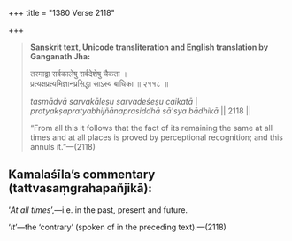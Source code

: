 +++
title = "1380 Verse 2118"

+++
> **Sanskrit text, Unicode transliteration and English translation by Ganganath Jha:** 
>
> तस्माद्वा सर्वकालेषु सर्वदेशेषु चैकता ।  
> प्रत्यक्षप्रत्यभिज्ञानप्रसिद्धा साऽस्य बाधिका ॥ २११८ ॥ 
>
> *tasmādvā sarvakāleṣu sarvadeśeṣu caikatā* \|  
> *pratyakṣapratyabhijñānaprasiddhā sā'sya bādhikā* \|\| 2118 \|\| 
>
> “From all this it follows that the fact of its remaining the same at all times and at all places is proved by perceptional recognition; and this annuls it.”—(2118)



## Kamalaśīla’s commentary (tattvasaṃgrahapañjikā):

‘*At all times*’,—i.e. in the past, present and future.

‘*It*’—the ‘contrary’ (spoken of in the preceding text).—(2118)


